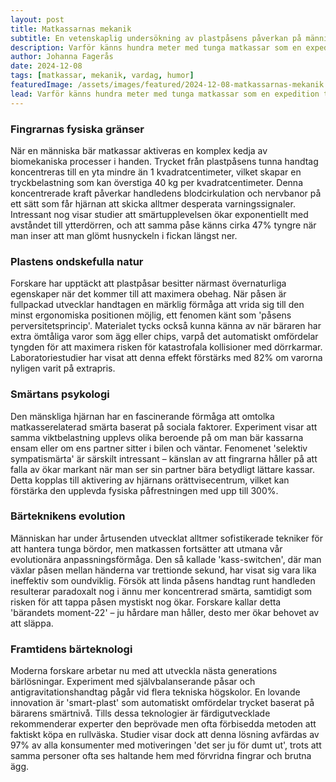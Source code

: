 ```yaml
---
layout: post
title: Matkassarnas mekanik
subtitle: En vetenskaplig undersökning av plastpåsens påverkan på människokroppen
description: Varför känns hundra meter med tunga matkassar som en expedition till Mount Everest? Genom biomekanik och smärtforskning undersöker vi den mänskliga handens gränser och plastpåsarnas förrädiska fysik.
author: Johanna Fagerås
date: 2024-12-08
tags: [matkassar, mekanik, vardag, humor]
featuredImage: /assets/images/featured/2024-12-08-matkassarnas-mekanik.jpeg
lead: Varför känns hundra meter med tunga matkassar som en expedition till Mount Everest? Genom biomekanik och smärtforskning undersöker vi den mänskliga handens gränser och plastpåsarnas förrädiska fysik.
---
```


### Fingrarnas fysiska gränser

När en människa bär matkassar aktiveras en komplex kedja av biomekaniska processer i handen. Trycket från plastpåsens tunna handtag koncentreras till en yta mindre än 1 kvadratcentimeter, vilket skapar en tryckbelastning som kan överstiga 40 kg per kvadratcentimeter. Denna koncentrerade kraft påverkar handledens blodcirkulation och nervbanor på ett sätt som får hjärnan att skicka alltmer desperata varningssignaler. Intressant nog visar studier att smärtupplevelsen ökar exponentiellt med avståndet till ytterdörren, och att samma påse känns cirka 47% tyngre när man inser att man glömt husnyckeln i fickan längst ner.

### Plastens ondskefulla natur

Forskare har upptäckt att plastpåsar besitter närmast övernaturliga egenskaper när det kommer till att maximera obehag. När påsen är fullpackad utvecklar handtagen en märklig förmåga att vrida sig till den minst ergonomiska positionen möjlig, ett fenomen känt som 'påsens perversitetsprincip'. Materialet tycks också kunna känna av när bäraren har extra ömtåliga varor som ägg eller chips, varpå det automatiskt omfördelar tyngden för att maximera risken för katastrofala kollisioner med dörrkarmar. Laboratoriestudier har visat att denna effekt förstärks med 82% om varorna nyligen varit på extrapris.

### Smärtans psykologi

Den mänskliga hjärnan har en fascinerande förmåga att omtolka matkasserelaterad smärta baserat på sociala faktorer. Experiment visar att samma viktbelastning upplevs olika beroende på om man bär kassarna ensam eller om ens partner sitter i bilen och väntar. Fenomenet 'selektiv sympatismärta' är särskilt intressant – känslan av att fingrarna håller på att falla av ökar markant när man ser sin partner bära betydligt lättare kassar. Detta kopplas till aktivering av hjärnans orättvisecentrum, vilket kan förstärka den upplevda fysiska påfrestningen med upp till 300%.

### Bärteknikens evolution

Människan har under årtusenden utvecklat alltmer sofistikerade tekniker för att hantera tunga bördor, men matkassen fortsätter att utmana vår evolutionära anpassningsförmåga. Den så kallade 'kass-switchen', där man växlar påsen mellan händerna var trettionde sekund, har visat sig vara lika ineffektiv som oundviklig. Försök att linda påsens handtag runt handleden resulterar paradoxalt nog i ännu mer koncentrerad smärta, samtidigt som risken för att tappa påsen mystiskt nog ökar. Forskare kallar detta 'bärandets moment-22' – ju hårdare man håller, desto mer ökar behovet av att släppa.

### Framtidens bärteknologi

Moderna forskare arbetar nu med att utveckla nästa generations bärlösningar. Experiment med självbalanserande påsar och antigravitationshandtag pågår vid flera tekniska högskolor. En lovande innovation är 'smart-plast' som automatiskt omfördelar trycket baserat på bärarens smärtnivå. Tills dessa teknologier är färdigutvecklade rekommenderar experter den beprövade men ofta förbisedda metoden att faktiskt köpa en rullväska. Studier visar dock att denna lösning avfärdas av 97% av alla konsumenter med motiveringen 'det ser ju för dumt ut', trots att samma personer ofta ses haltande hem med förvridna fingrar och brutna ägg.
